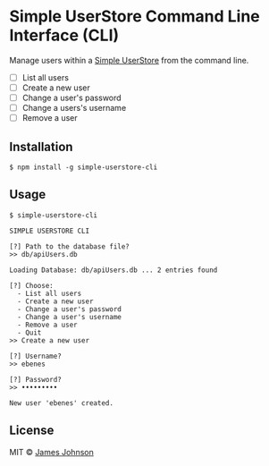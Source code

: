 # Simple UserStore Command Line Interface (CLI)

Manage users within a [Simple UserStore](https://github.com/geekydatamonkey/simple-userstore) from the command
line.

- [ ] List all users
- [ ] Create a new user
- [ ] Change a user's password
- [ ] Change a users's username
- [ ] Remove a user

## Installation

```
$ npm install -g simple-userstore-cli
```

## Usage

```
$ simple-userstore-cli

SIMPLE USERSTORE CLI

[?] Path to the database file?
>> db/apiUsers.db

Loading Database: db/apiUsers.db ... 2 entries found

[?] Choose:
  - List all users
  - Create a new user
  - Change a user's password
  - Change a user's username
  - Remove a user
  - Quit
>> Create a new user

[?] Username?
>> ebenes

[?] Password?
>> •••••••••

New user 'ebenes' created.
```

## License

MIT © [James Johnson](http://james.mn)
